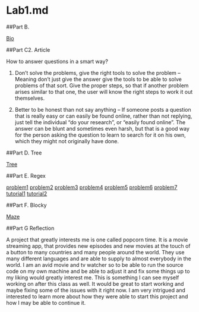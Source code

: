 # Lab1.md

##Part B.

[Bio](Lab1.md/bio.png)


##Part C2. Article

How to answer questions in a smart way?

1. Don’t solve the problems, give the right tools to solve the problem – Meaning don’t just give the answer give the tools to be able to solve problems of that sort. Give the proper steps, so that if another problem arises similar to that one, the user will know the right steps to work it out themselves.

2. Better to be honest than not say anything – If someone posts a question that is really easy or can easily be found online, rather than not replying, just tell the individual “do your research”, or “easily found online”. The answer can be blunt and sometimes even harsh, but that is a good way for the person asking the question to learn to search for it on his own, which they might not originally have done. 

##Part D. Tree

[Tree](Lab1.md/tree.png)

##Part E. Regex

[problem1](Lab1.md/exercise1.png)
[problem2](Lab1.md/problem2.png)
[problem3](Lab1.md/problem3.png)
[problem4](Lab1.md/problem4.PNG)
[problem5](Lab1.md/problem5.PNG)
[problem6](Lab1.md/problem6.png)
[problem7](Lab1.md/problem7.png)
[tutorial1](Lab1.md/Tutorial.PNG)
[tutorial2](Lab1.md/E-3tutorial.png)

##Part F. Blocky

[Maze](Lab1.md/Blocky.PNG)

##Part G Reflection

A project that greatly interests me is one called popcorn time. It is a movie streaming app, that provides new episodes and new movies at the touch of a button to many countries and many people around the world. They use many different languages and are able to supply to almost everybody in the world. I am an avid movie and tv watcher so to be able to run the source code on my own machine and be able to adjust it and fix some things up to my liking would greatly interest me. This is something I can see myself working on after this class as well. It would be great to start working and maybe fixing some of the issues with it right now. I am very intrigued and interested to learn more about how they were able to start this project and how I may be able to continue it. 
